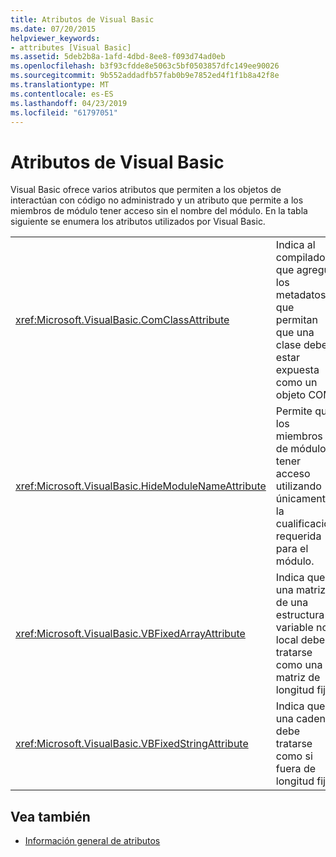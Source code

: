 ```yaml
---
title: Atributos de Visual Basic
ms.date: 07/20/2015
helpviewer_keywords:
- attributes [Visual Basic]
ms.assetid: 5deb2b8a-1afd-4dbd-8ee8-f093d74ad0eb
ms.openlocfilehash: b3f93cfdde8e5063c5bf0503857dfc149ee90026
ms.sourcegitcommit: 9b552addadfb57fab0b9e7852ed4f1f1b8a42f8e
ms.translationtype: MT
ms.contentlocale: es-ES
ms.lasthandoff: 04/23/2019
ms.locfileid: "61797051"
---
```

# <a name="attributes-visual-basic"></a>Atributos de Visual Basic
Visual Basic ofrece varios atributos que permiten a los objetos de interactúan con código no administrado y un atributo que permite a los miembros de módulo tener acceso sin el nombre del módulo. En la tabla siguiente se enumera los atributos utilizados por Visual Basic.  
  
|||  
|---|---|  
|<xref:Microsoft.VisualBasic.ComClassAttribute>|Indica al compilador que agregue los metadatos que permitan que una clase debe estar expuesta como un objeto COM.|  
|<xref:Microsoft.VisualBasic.HideModuleNameAttribute>|Permite que los miembros de módulo tener acceso utilizando únicamente la cualificación requerida para el módulo.|  
|<xref:Microsoft.VisualBasic.VBFixedArrayAttribute>|Indica que una matriz de una estructura o variable no local debe tratarse como una matriz de longitud fija.|  
|<xref:Microsoft.VisualBasic.VBFixedStringAttribute>|Indica que una cadena debe tratarse como si fuera de longitud fija.|  
  
## <a name="see-also"></a>Vea también

- [Información general de atributos](../../visual-basic/programming-guide/concepts/attributes/index.md)
